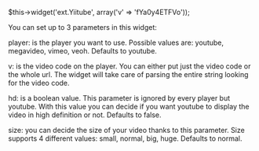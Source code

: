 $this->widget('ext.Yiitube', array('v' => 'fYa0y4ETFVo'));

You can set up to 3 parameters in this widget:

player: is the player you want to use. Possible values are: youtube, megavideo, vimeo, veoh. Defaults to youtube.

v: is the video code on the player. You can either put just the video code or the whole url. The widget will take care of parsing the entire string looking for the video code.

hd: is a boolean value. This parameter is ignored by every player but youtube. With this value you can decide if you want youtube to display the video in high definition or not. Defaults to false.

size: you can decide the size of your video thanks to this parameter. Size supports 4 different values: small, normal, big, huge. Defaults to normal.